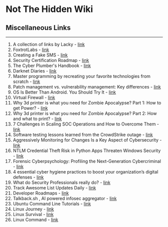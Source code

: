 # Not The Hidden Wiki

## Miscellaneous Links
-----

1. A collection of links by Lacky - [link](https://groups.google.com/g/hera-koka-hasz-c)
2. FoxtrotLabs - [link](https://foxtrotlabs.cc/)
3. Creating a Fake SMS - [link](https://rockyjaat111.medium.com/social-engineering-attacks-creating-a-fake-sms-message-8509388be25a)
4. Security Certification Roadmap - [link](https://pauljerimy.com/security-certification-roadmap/)
5. The Cyber Plumber's Handbook - [link](https://github.com/opsdisk/the_cyber_plumbers_handbook)
6. Darknet Diaries - [link](https://darknetdiaries.com/)
7. Master programming by recreating your favorite technologies from scratch - [link](https://github.com/codecrafters-io/build-your-own-x)
8. Patch management vs. vulnerability management: Key differences - [link](https://www.techtarget.com/searchenterprisedesktop/tip/Patch-management-vs-vulnerability-management-Key-differences)
9. OS Is Better Than Android. You Should Try It - [link](https://www.wired.com/story/e-os-review/)
10. Virtual Firewall - [link](https://www.techtarget.com/searchsecurity/definition/virtual-firewall)
11. Why 3d printer is what you need for Zombie Apocalypse? Part 1: How to get Power? - [link](https://medium.com/@bartosz_sroka/why-3d-printer-is-what-you-need-for-zombie-apocalypse-part-1-how-to-get-power-dae146de86a1)
12. Why 3d printer is what you need for Zombie Apocalypse? Part 2: How and what to print? - [link](https://medium.com/@bartosz_sroka/why-3d-printer-is-what-you-need-for-zombie-apocalypse-part-2-how-and-what-to-print-56e93b7fdaa9)
13. 7 Challenges in Scaling SOC Operations and How to Overcome Them - [link](https://www.tripwire.com/state-of-security/challenges-scaling-soc-operations-and-how-overcome-them)
14. Software testing lessons learned from the CrowdStrike outage - [link](https://www.techtarget.com/searchsoftwarequality/opinion/Lessons-learned-from-CrowdStrikes-automation-errors)
15. Aggressively Monitoring for Changes Is a Key Aspect of Cybersecurity - [link](https://www.darkreading.com/cyber-risk/aggressively-monitoring-for-changes-is-key-aspect-of-cybersecurity)
16. NTLM Credential Theft Risk in Python Apps Threaten Windows Security - [link](https://hackread.com/ntlm-credential-theft-python-apps-windows-security/)
17. Forensic Cyberpsychology: Profiling the Next-Generation Cybercriminal - [link](https://www.tripwire.com/state-of-security/forensic-cyberpsychology-profiling-next-generation-cybercriminal)
18. 4 essential cyber hygiene practices to boost your organization’s digital defenses - [link](https://www.techradar.com/pro/4-essential-cyber-hygiene-practices-to-boost-your-organizations-digital-defenses)
19. What do Security Professionals really do? - [link](https://rafeeqrehman.com/wp-content/uploads/2023/03/CISO_Mindmap-2023-1.png)
19. Track Awesome List Updates Daily - [link](https://www.trackawesomelist.com/)
20. Developer Roadmaps - [link](https://roadmap.sh/)
21. Talkback.sh , AI powered infosec aggregator - [link](https://talkback.sh/)
22. Ubuntu Command Line Tutorials - [link](https://ubuntu.com/tutorials/command-line-for-beginners#1-overview)
23. Linux Journey - [link](https://linuxjourney.com/)
24. Linux Survival - [link](https://linuxsurvival.com/)
25. Linux Command - [link](https://linuxcommand.org/index.php)
